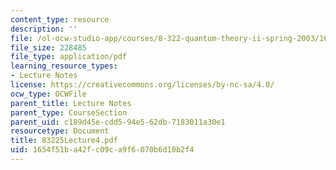```yaml
---
content_type: resource
description: ''
file: /ol-ocw-studio-app/courses/8-322-quantum-theory-ii-spring-2003/1654f51ba42fc09ca9f6070b6d10b2f4_83225Lecture4.pdf
file_size: 228485
file_type: application/pdf
learning_resource_types:
- Lecture Notes
license: https://creativecommons.org/licenses/by-nc-sa/4.0/
ocw_type: OCWFile
parent_title: Lecture Notes
parent_type: CourseSection
parent_uid: c189d45e-cdd5-94e5-62db-7183011a30e1
resourcetype: Document
title: 83225Lecture4.pdf
uid: 1654f51b-a42f-c09c-a9f6-070b6d10b2f4
---
```

